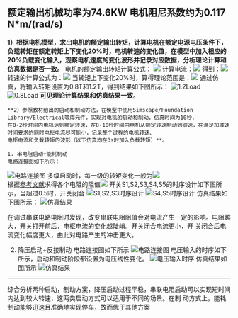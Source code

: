 额定输出机械功率为74.6KW
    电机阻尼系数约为0.117 N*m/(rad/s)
---
**1）根据电机模型，求出电机的额定输出转矩，计算电机在额定电源电压条件下，负载转矩在额定转矩上下变化20%时，电机转速的变化值，在模型中加入相应的20%负载变化输入，观察电机速度的变化波形并记录对应数据，分析理论计算和仿真数据是否一致。**
电机的额定输出转矩计算公式：
<img src="http://chart.googleapis.com/chart?cht=tx&chl= $$T_{N}=KI-0.117\omega$$" style="border:none;">
计算电流：<img src="http://chart.googleapis.com/chart?cht=tx&chl= $I = \frac{U-E}{R_a} = \frac{U-K\omega}{R_a}=383.58A$" style="border:none;">
得到：<img src="http://chart.googleapis.com/chart?cht=tx&chl= $T_{N}=448.45N*m$" style="border:none;">
转速的计算公式为：<img src="http://chart.googleapis.com/chart?cht=tx&chl= $n= \frac{U}{K_e\Phi}-\frac{R_aT}{K_eK_t\Phi^2}$" style="border:none;">
当转矩上下变化20%时，算得理论范围是：<img src="http://chart.googleapis.com/chart?cht=tx&chl=$$[1741.8,1758.2]$$" style="border:none;">
通过仿真，将输入转矩设置为0.8T和1.2T，得到结果如下图所示：
    ![1.2Load](https://github.com/Chan-Sun/homework/blob/master/U201611953/picture/output_1.1.jpg)
    ![0.8Load](https://github.com/Chan-Sun/homework/blob/master/U201611953/picture/output_1.2.jpg)
    **可见理论计算结果和仿真结果一致**。
    
    
    **2）参照教材给出的启动和制动方法，在模型中使用Simscape/Foundation Library/Electrical等库元件，实现对电机的启动和制动，仿真时间为10秒，
    在0-2秒时间内电机达到额定转速，在8-10秒时间内电机从额定转速制动到零速，在满足加减速时间要求的同时电枢电流尽可能小，记录整个过程的电机转速、
    电枢电流和负载转矩的波形（以下仿真均在3s时加入负载转矩）**。
    
    1. 串电阻启动+能耗制动
    电路连接图如下所示：
![电路连接图](https://github.com/Chan-Sun/homework/blob/master/U201611953/picture/connect_2.1.jpg)
多级启动时，每一级的转矩变化一般为<img src="http://chart.googleapis.com/chart?cht=tx&chl=$$T_1 = (1.6~2)T_N,T_2=(1.1~1.2)T_N $$" style="border:none;">  
根据[参考文献](http://kns.cnki.net/KCMS/detail/detail.aspx?dbcode=CJFQ&dbname=CJFD2013&filename=DZJS201307002&uid=WEEvREcwSlJHSldRa1FhdkJkVG1CcDNaTnpUR3JqeUZwbmY0RG1jd0h0cz0=$9A4hF_YAuvQ5obgVAqNKPCYcEjKensW4IQMovwHtwkF4VYPoHbKxJw!!&v=MDA4ODhaT2R2Rnlyblc3ek1JVGZCZmJHNEg5TE1xSTlGWm9SOGVYMUx1eFlTN0RoMVQzcVRyV00xRnJDVVJMT2Y=)求得各个电阻的阻值<img src="http://chart.googleapis.com/chart?cht=tx&chl=$$R_1 = 0.1\Omega,R_2=0.07\Omega,R_3=0.06\Omega,R_4=0.153\Omega$$" style="border:none;">
开关S1,S2,S3,S4,S5的时序设计如下图所示，当超过0.5时，开关闭合
![S1,S2,S3时序设计](https://github.com/Chan-Sun/homework/blob/master/U201611953/picture/set_2.1.jpg)
![S4,S5时序设计](https://github.com/Chan-Sun/homework/blob/master/U201611953/picture/set_2.2.jpg)
仿真结果如下图所示：
![仿真结果](https://github.com/Chan-Sun/homework/blob/master/U201611953/picture/output_2.2.jpg)


在调试串联电路电阻时发现，改变串联电阻阻值会对电流产生一定的影响。电阻越大，开关打开前后，电枢电流的变化越陡峭。开关闭合电流更小，开
关闭合后电流变化幅度更大，由此对电路产生的冲击更大。


2. 降压启动+反接制动
电路连接图如下所示
![电路连接图](https://github.com/Chan-Sun/homework/blob/master/U201611953/picture/connector_2.2.jpg)
电压输入的时序如下所示，启动和制动阶段都设置为电压线性变化。
![电压输入时序](https://github.com/Chan-Sun/homework/blob/master/U201611953/picture/simulation_1.jpg)
仿真结果如图所示
![仿真结果](https://github.com/Chan-Sun/homework/blob/master/U201611953/picture/output_2.1.jpg)




---
综合分析两种启动，制动方案，降压启动过程平稳，串联电阻启动可以实现短时间内达到较大转速，这两类启动方式可以适用于不同的场景。在制
动方式上，能耗制动能够迅速且准确地实现停车，故而优于其他方案
